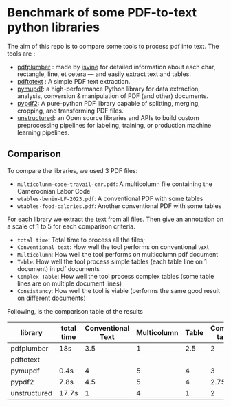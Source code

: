# Benchmark of some PDF-to-text python libraries
The aim of this repo is to compare some tools to process pdf into text.
The tools are :
- [pdfplumber](https://github.com/jsvine/pdfplumber) : made by [jsvine](https://github.com/jsvine) for detailed information about each char, rectangle, line, et cetera — and easily extract text and tables.
- [pdftotext](https://pypi.org/project/pdftotext/) : A simple PDF text extraction.
- [pymupdf](https://pymupdf.readthedocs.io/en/latest/): a high-performance Python library for data extraction, analysis, conversion & manipulation of PDF (and other) documents.
- [pypdf2](https://pypi.org/project/PyPDF2/): A pure-python PDF library capable of splitting, merging, cropping, and transforming PDF files.
- [unstructured](https://github.com/Unstructured-IO/unstructured): an Open source libraries and APIs to build custom preprocessing pipelines for labeling, training, or production machine learning pipelines.

## Comparison
To compare the libraries, we used 3 PDF files:
- `multicolunm-code-travail-cmr.pdf`: A multicolumn file containing the Cameroonian Labor Code
- `wtables-benin-LF-2023.pdf`: A conventional PDF with some tables
- `wtables-food-calories.pdf`: Another conventional PDF with some tables

For each library we extract the text from all files. Then give an annotation on a scale of 1 to 5 for each comparison criteria.
- `total time`: Total time to process all the files;
- `Conventional text`: How well the tool performs on conventional text
- `Multicolumn`: How well the tool performs on multicolumn pdf document
- `Table`: How well the tool process simple tables (each table line on 1 document) in pdf documents
- `Complex Table`: How well the tool process complex tables (some table lines are on multiple document lines)
- `Consistancy`: How well the tool is viable (performs the same good result on different documents)

Following, is the comparison table of the results

| library      | total time | Conventional Text | Multicolumn | Table | Complex table | consistancy |
| ------------ | ---------- | ----------------- | ----------- | ----- | ------------- | ----------- |
| pdfplumber   | 18s        | 3.5               | 1           | 2.5   | 2             | 2           |
| pdftotext    |            |                   |             |       |               |             |
| pymupdf      | 0.4s       | 4                 | 5           | 4     | 3             | 4           |
| pypdf2       | 7.8s       | 4.5               | 5           | 4     | 2.75          | 4           |
| unstructured | 17.7s      | 1                 | 4           | 1     | 2             | 1           |

